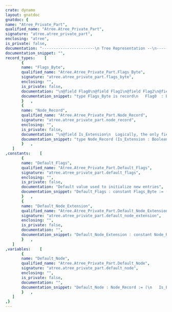 ```yaml
---
crate: dynamo
layout: gnatdoc
gnatdoc: {
name: "Atree_Private_Part",
qualified_name: "Atree.Atree_Private_Part",
signature: "atree.atree_private_part",
enclosing: "atree",
is_private: false,
documentation: "-----------------------\n Tree Representation --\n-----------------------",
documentation_snippet: "",
record_types:    [
       {
       name: "Flags_Byte",
       qualified_name: "Atree.Atree_Private_Part.Flags_Byte",
       signature: "atree.atree_private_part.flags_byte",
       enclosing: "",
       is_private: false,
       documentation: "\n@field Flag0\n@field Flag1\n@field Flag2\n@field Flag3\n@field Is_Ignored_Ghost_Node\n  Flag denothing whether the node is subject to pragma Ghost with\n  policy Ignore. The name of the flag should be Flag4, however this\n  requires changing the names of all remaining 300+ flags.\n@field Spare1\n@field Spare2\n@field Spare3",
       documentation_snippet: "type Flags_Byte is record\n   Flag0  : Boolean;\n   Flag1  : Boolean;\n   Flag2  : Boolean;\n   Flag3  : Boolean;\n   Is_Ignored_Ghost_Node : Boolean;\n   Spare1 : Boolean;\n   Spare2 : Boolean;\n   Spare3 : Boolean;\nend record;",
       }   ,
       {
       name: "Node_Record",
       qualified_name: "Atree.Atree_Private_Part.Node_Record",
       signature: "atree.atree_private_part.node_record",
       enclosing: "",
       is_private: false,
       documentation: "\n@field Is_Extension\n  Logically, the only field in the common part is the above\n  Is_Extension discriminant (a single bit). However, Gigi cannot\n  yet handle such a structure, so we fill out the common part of\n  the record with fields that are used in different ways for\n  normal nodes and node extensions.\n@field Pflag1\n  The Paren_Count field is represented using two boolean flags,\n  where Pflag1 is worth 1, and Pflag2 is worth 2. This is done\n  because we need to be easily able to reuse this field for\n  extra flags in the extended node case.\n@field Pflag2\n  The Paren_Count field is represented using two boolean flags,\n  where Pflag1 is worth 1, and Pflag2 is worth 2. This is done\n  because we need to be easily able to reuse this field for\n  extra flags in the extended node case.\n@field In_List\n  Flag used to indicate if node is a member of a list.\n  This field is considered private to the Atree package.\n@field Has_Aspects\n  Flag used to indicate that a node has aspect specifications that\n  are associated with the node. See Aspects package for details.\n@field Rewrite_Ins\n  Flag set by Mark_Rewrite_Insertion procedure.\n  This field is considered private to the Atree package.\n@field Analyzed\n  Flag to indicate the node has been analyzed (and expanded)\n@field Comes_From_Source\n  Flag to indicate that node comes from the source program (i.e.\n  was built by the parser or scanner, not the analyzer or expander).\n@field Error_Posted\n  Flag to indicate that an error message has been posted on the\n  node (to avoid duplicate flags on the same node)\n@field Flag4\n  Flags 4-18 for a normal node. Note that Flags 0-3 are stored\n  separately in the Flags array.\n  The above fields are used as follows in components 2-6 of an\n  extended node entry. Currently they are not used in component 7,\n  since for now we have all the flags we need, but of course they\n  can be used for additional flags when needed in component 7.\n    In_List           used as Flag19,Flag40,Flag129,Flag216,Flag287\n    Has_Aspects       used as Flag20,Flag41,Flag130,Flag217,Flag288\n    Rewrite_Ins       used as Flag21,Flag42,Flag131,Flag218,Flag289\n    Analyzed          used as Flag22,Flag43,Flag132,Flag219,Flag290\n    Comes_From_Source used as Flag23,Flag44,Flag133,Flag220,Flag291\n    Error_Posted      used as Flag24,Flag45,Flag134,Flag221,Flag292\n    Flag4             used as Flag25,Flag46,Flag135,Flag222,Flag293\n    Flag5             used as Flag26,Flag47,Flag136,Flag223,Flag294\n    Flag6             used as Flag27,Flag48,Flag137,Flag224,Flag295\n    Flag7             used as Flag28,Flag49,Flag138,Flag225,Flag296\n    Flag8             used as Flag29,Flag50,Flag139,Flag226,Flag297\n    Flag9             used as Flag30,Flag51,Flag140,Flag227,Flag298\n    Flag10            used as Flag31,Flag52,Flag141,Flag228,Flag299\n    Flag11            used as Flag32,Flag53,Flag142,Flag229,Flag300\n    Flag12            used as Flag33,Flag54,Flag143,Flag230,Flag301\n    Flag13            used as Flag34,Flag55,Flag144,Flag231,Flag302\n    Flag14            used as Flag35,Flag56,Flag145,Flag232,Flag303\n    Flag15            used as Flag36,Flag57,Flag146,Flag233,Flag304\n    Flag16            used as Flag37,Flag58,Flag147,Flag234,Flag305\n    Flag17            used as Flag38,Flag59,Flag148,Flag235,Flag306\n    Flag18            used as Flag39,Flag60,Flag149,Flag236,Flag307\n    Pflag1            used as Flag61,Flag62,Flag150,Flag237,Flag308\n    Pflag2            used as Flag63,Flag64,Flag151,Flag238,Flag309\n@field Flag5\n  Flags 4-18 for a normal node. Note that Flags 0-3 are stored\n  separately in the Flags array.\n  The above fields are used as follows in components 2-6 of an\n  extended node entry. Currently they are not used in component 7,\n  since for now we have all the flags we need, but of course they\n  can be used for additional flags when needed in component 7.\n    In_List           used as Flag19,Flag40,Flag129,Flag216,Flag287\n    Has_Aspects       used as Flag20,Flag41,Flag130,Flag217,Flag288\n    Rewrite_Ins       used as Flag21,Flag42,Flag131,Flag218,Flag289\n    Analyzed          used as Flag22,Flag43,Flag132,Flag219,Flag290\n    Comes_From_Source used as Flag23,Flag44,Flag133,Flag220,Flag291\n    Error_Posted      used as Flag24,Flag45,Flag134,Flag221,Flag292\n    Flag4             used as Flag25,Flag46,Flag135,Flag222,Flag293\n    Flag5             used as Flag26,Flag47,Flag136,Flag223,Flag294\n    Flag6             used as Flag27,Flag48,Flag137,Flag224,Flag295\n    Flag7             used as Flag28,Flag49,Flag138,Flag225,Flag296\n    Flag8             used as Flag29,Flag50,Flag139,Flag226,Flag297\n    Flag9             used as Flag30,Flag51,Flag140,Flag227,Flag298\n    Flag10            used as Flag31,Flag52,Flag141,Flag228,Flag299\n    Flag11            used as Flag32,Flag53,Flag142,Flag229,Flag300\n    Flag12            used as Flag33,Flag54,Flag143,Flag230,Flag301\n    Flag13            used as Flag34,Flag55,Flag144,Flag231,Flag302\n    Flag14            used as Flag35,Flag56,Flag145,Flag232,Flag303\n    Flag15            used as Flag36,Flag57,Flag146,Flag233,Flag304\n    Flag16            used as Flag37,Flag58,Flag147,Flag234,Flag305\n    Flag17            used as Flag38,Flag59,Flag148,Flag235,Flag306\n    Flag18            used as Flag39,Flag60,Flag149,Flag236,Flag307\n    Pflag1            used as Flag61,Flag62,Flag150,Flag237,Flag308\n    Pflag2            used as Flag63,Flag64,Flag151,Flag238,Flag309\n@field Flag6\n  Flags 4-18 for a normal node. Note that Flags 0-3 are stored\n  separately in the Flags array.\n  The above fields are used as follows in components 2-6 of an\n  extended node entry. Currently they are not used in component 7,\n  since for now we have all the flags we need, but of course they\n  can be used for additional flags when needed in component 7.\n    In_List           used as Flag19,Flag40,Flag129,Flag216,Flag287\n    Has_Aspects       used as Flag20,Flag41,Flag130,Flag217,Flag288\n    Rewrite_Ins       used as Flag21,Flag42,Flag131,Flag218,Flag289\n    Analyzed          used as Flag22,Flag43,Flag132,Flag219,Flag290\n    Comes_From_Source used as Flag23,Flag44,Flag133,Flag220,Flag291\n    Error_Posted      used as Flag24,Flag45,Flag134,Flag221,Flag292\n    Flag4             used as Flag25,Flag46,Flag135,Flag222,Flag293\n    Flag5             used as Flag26,Flag47,Flag136,Flag223,Flag294\n    Flag6             used as Flag27,Flag48,Flag137,Flag224,Flag295\n    Flag7             used as Flag28,Flag49,Flag138,Flag225,Flag296\n    Flag8             used as Flag29,Flag50,Flag139,Flag226,Flag297\n    Flag9             used as Flag30,Flag51,Flag140,Flag227,Flag298\n    Flag10            used as Flag31,Flag52,Flag141,Flag228,Flag299\n    Flag11            used as Flag32,Flag53,Flag142,Flag229,Flag300\n    Flag12            used as Flag33,Flag54,Flag143,Flag230,Flag301\n    Flag13            used as Flag34,Flag55,Flag144,Flag231,Flag302\n    Flag14            used as Flag35,Flag56,Flag145,Flag232,Flag303\n    Flag15            used as Flag36,Flag57,Flag146,Flag233,Flag304\n    Flag16            used as Flag37,Flag58,Flag147,Flag234,Flag305\n    Flag17            used as Flag38,Flag59,Flag148,Flag235,Flag306\n    Flag18            used as Flag39,Flag60,Flag149,Flag236,Flag307\n    Pflag1            used as Flag61,Flag62,Flag150,Flag237,Flag308\n    Pflag2            used as Flag63,Flag64,Flag151,Flag238,Flag309\n@field Flag7\n  Flags 4-18 for a normal node. Note that Flags 0-3 are stored\n  separately in the Flags array.\n  The above fields are used as follows in components 2-6 of an\n  extended node entry. Currently they are not used in component 7,\n  since for now we have all the flags we need, but of course they\n  can be used for additional flags when needed in component 7.\n    In_List           used as Flag19,Flag40,Flag129,Flag216,Flag287\n    Has_Aspects       used as Flag20,Flag41,Flag130,Flag217,Flag288\n    Rewrite_Ins       used as Flag21,Flag42,Flag131,Flag218,Flag289\n    Analyzed          used as Flag22,Flag43,Flag132,Flag219,Flag290\n    Comes_From_Source used as Flag23,Flag44,Flag133,Flag220,Flag291\n    Error_Posted      used as Flag24,Flag45,Flag134,Flag221,Flag292\n    Flag4             used as Flag25,Flag46,Flag135,Flag222,Flag293\n    Flag5             used as Flag26,Flag47,Flag136,Flag223,Flag294\n    Flag6             used as Flag27,Flag48,Flag137,Flag224,Flag295\n    Flag7             used as Flag28,Flag49,Flag138,Flag225,Flag296\n    Flag8             used as Flag29,Flag50,Flag139,Flag226,Flag297\n    Flag9             used as Flag30,Flag51,Flag140,Flag227,Flag298\n    Flag10            used as Flag31,Flag52,Flag141,Flag228,Flag299\n    Flag11            used as Flag32,Flag53,Flag142,Flag229,Flag300\n    Flag12            used as Flag33,Flag54,Flag143,Flag230,Flag301\n    Flag13            used as Flag34,Flag55,Flag144,Flag231,Flag302\n    Flag14            used as Flag35,Flag56,Flag145,Flag232,Flag303\n    Flag15            used as Flag36,Flag57,Flag146,Flag233,Flag304\n    Flag16            used as Flag37,Flag58,Flag147,Flag234,Flag305\n    Flag17            used as Flag38,Flag59,Flag148,Flag235,Flag306\n    Flag18            used as Flag39,Flag60,Flag149,Flag236,Flag307\n    Pflag1            used as Flag61,Flag62,Flag150,Flag237,Flag308\n    Pflag2            used as Flag63,Flag64,Flag151,Flag238,Flag309\n@field Flag8\n  Flags 4-18 for a normal node. Note that Flags 0-3 are stored\n  separately in the Flags array.\n  The above fields are used as follows in components 2-6 of an\n  extended node entry. Currently they are not used in component 7,\n  since for now we have all the flags we need, but of course they\n  can be used for additional flags when needed in component 7.\n    In_List           used as Flag19,Flag40,Flag129,Flag216,Flag287\n    Has_Aspects       used as Flag20,Flag41,Flag130,Flag217,Flag288\n    Rewrite_Ins       used as Flag21,Flag42,Flag131,Flag218,Flag289\n    Analyzed          used as Flag22,Flag43,Flag132,Flag219,Flag290\n    Comes_From_Source used as Flag23,Flag44,Flag133,Flag220,Flag291\n    Error_Posted      used as Flag24,Flag45,Flag134,Flag221,Flag292\n    Flag4             used as Flag25,Flag46,Flag135,Flag222,Flag293\n    Flag5             used as Flag26,Flag47,Flag136,Flag223,Flag294\n    Flag6             used as Flag27,Flag48,Flag137,Flag224,Flag295\n    Flag7             used as Flag28,Flag49,Flag138,Flag225,Flag296\n    Flag8             used as Flag29,Flag50,Flag139,Flag226,Flag297\n    Flag9             used as Flag30,Flag51,Flag140,Flag227,Flag298\n    Flag10            used as Flag31,Flag52,Flag141,Flag228,Flag299\n    Flag11            used as Flag32,Flag53,Flag142,Flag229,Flag300\n    Flag12            used as Flag33,Flag54,Flag143,Flag230,Flag301\n    Flag13            used as Flag34,Flag55,Flag144,Flag231,Flag302\n    Flag14            used as Flag35,Flag56,Flag145,Flag232,Flag303\n    Flag15            used as Flag36,Flag57,Flag146,Flag233,Flag304\n    Flag16            used as Flag37,Flag58,Flag147,Flag234,Flag305\n    Flag17            used as Flag38,Flag59,Flag148,Flag235,Flag306\n    Flag18            used as Flag39,Flag60,Flag149,Flag236,Flag307\n    Pflag1            used as Flag61,Flag62,Flag150,Flag237,Flag308\n    Pflag2            used as Flag63,Flag64,Flag151,Flag238,Flag309\n@field Flag9\n  Flags 4-18 for a normal node. Note that Flags 0-3 are stored\n  separately in the Flags array.\n  The above fields are used as follows in components 2-6 of an\n  extended node entry. Currently they are not used in component 7,\n  since for now we have all the flags we need, but of course they\n  can be used for additional flags when needed in component 7.\n    In_List           used as Flag19,Flag40,Flag129,Flag216,Flag287\n    Has_Aspects       used as Flag20,Flag41,Flag130,Flag217,Flag288\n    Rewrite_Ins       used as Flag21,Flag42,Flag131,Flag218,Flag289\n    Analyzed          used as Flag22,Flag43,Flag132,Flag219,Flag290\n    Comes_From_Source used as Flag23,Flag44,Flag133,Flag220,Flag291\n    Error_Posted      used as Flag24,Flag45,Flag134,Flag221,Flag292\n    Flag4             used as Flag25,Flag46,Flag135,Flag222,Flag293\n    Flag5             used as Flag26,Flag47,Flag136,Flag223,Flag294\n    Flag6             used as Flag27,Flag48,Flag137,Flag224,Flag295\n    Flag7             used as Flag28,Flag49,Flag138,Flag225,Flag296\n    Flag8             used as Flag29,Flag50,Flag139,Flag226,Flag297\n    Flag9             used as Flag30,Flag51,Flag140,Flag227,Flag298\n    Flag10            used as Flag31,Flag52,Flag141,Flag228,Flag299\n    Flag11            used as Flag32,Flag53,Flag142,Flag229,Flag300\n    Flag12            used as Flag33,Flag54,Flag143,Flag230,Flag301\n    Flag13            used as Flag34,Flag55,Flag144,Flag231,Flag302\n    Flag14            used as Flag35,Flag56,Flag145,Flag232,Flag303\n    Flag15            used as Flag36,Flag57,Flag146,Flag233,Flag304\n    Flag16            used as Flag37,Flag58,Flag147,Flag234,Flag305\n    Flag17            used as Flag38,Flag59,Flag148,Flag235,Flag306\n    Flag18            used as Flag39,Flag60,Flag149,Flag236,Flag307\n    Pflag1            used as Flag61,Flag62,Flag150,Flag237,Flag308\n    Pflag2            used as Flag63,Flag64,Flag151,Flag238,Flag309\n@field Flag10\n  Flags 4-18 for a normal node. Note that Flags 0-3 are stored\n  separately in the Flags array.\n  The above fields are used as follows in components 2-6 of an\n  extended node entry. Currently they are not used in component 7,\n  since for now we have all the flags we need, but of course they\n  can be used for additional flags when needed in component 7.\n    In_List           used as Flag19,Flag40,Flag129,Flag216,Flag287\n    Has_Aspects       used as Flag20,Flag41,Flag130,Flag217,Flag288\n    Rewrite_Ins       used as Flag21,Flag42,Flag131,Flag218,Flag289\n    Analyzed          used as Flag22,Flag43,Flag132,Flag219,Flag290\n    Comes_From_Source used as Flag23,Flag44,Flag133,Flag220,Flag291\n    Error_Posted      used as Flag24,Flag45,Flag134,Flag221,Flag292\n    Flag4             used as Flag25,Flag46,Flag135,Flag222,Flag293\n    Flag5             used as Flag26,Flag47,Flag136,Flag223,Flag294\n    Flag6             used as Flag27,Flag48,Flag137,Flag224,Flag295\n    Flag7             used as Flag28,Flag49,Flag138,Flag225,Flag296\n    Flag8             used as Flag29,Flag50,Flag139,Flag226,Flag297\n    Flag9             used as Flag30,Flag51,Flag140,Flag227,Flag298\n    Flag10            used as Flag31,Flag52,Flag141,Flag228,Flag299\n    Flag11            used as Flag32,Flag53,Flag142,Flag229,Flag300\n    Flag12            used as Flag33,Flag54,Flag143,Flag230,Flag301\n    Flag13            used as Flag34,Flag55,Flag144,Flag231,Flag302\n    Flag14            used as Flag35,Flag56,Flag145,Flag232,Flag303\n    Flag15            used as Flag36,Flag57,Flag146,Flag233,Flag304\n    Flag16            used as Flag37,Flag58,Flag147,Flag234,Flag305\n    Flag17            used as Flag38,Flag59,Flag148,Flag235,Flag306\n    Flag18            used as Flag39,Flag60,Flag149,Flag236,Flag307\n    Pflag1            used as Flag61,Flag62,Flag150,Flag237,Flag308\n    Pflag2            used as Flag63,Flag64,Flag151,Flag238,Flag309\n@field Flag11\n  Flags 4-18 for a normal node. Note that Flags 0-3 are stored\n  separately in the Flags array.\n  The above fields are used as follows in components 2-6 of an\n  extended node entry. Currently they are not used in component 7,\n  since for now we have all the flags we need, but of course they\n  can be used for additional flags when needed in component 7.\n    In_List           used as Flag19,Flag40,Flag129,Flag216,Flag287\n    Has_Aspects       used as Flag20,Flag41,Flag130,Flag217,Flag288\n    Rewrite_Ins       used as Flag21,Flag42,Flag131,Flag218,Flag289\n    Analyzed          used as Flag22,Flag43,Flag132,Flag219,Flag290\n    Comes_From_Source used as Flag23,Flag44,Flag133,Flag220,Flag291\n    Error_Posted      used as Flag24,Flag45,Flag134,Flag221,Flag292\n    Flag4             used as Flag25,Flag46,Flag135,Flag222,Flag293\n    Flag5             used as Flag26,Flag47,Flag136,Flag223,Flag294\n    Flag6             used as Flag27,Flag48,Flag137,Flag224,Flag295\n    Flag7             used as Flag28,Flag49,Flag138,Flag225,Flag296\n    Flag8             used as Flag29,Flag50,Flag139,Flag226,Flag297\n    Flag9             used as Flag30,Flag51,Flag140,Flag227,Flag298\n    Flag10            used as Flag31,Flag52,Flag141,Flag228,Flag299\n    Flag11            used as Flag32,Flag53,Flag142,Flag229,Flag300\n    Flag12            used as Flag33,Flag54,Flag143,Flag230,Flag301\n    Flag13            used as Flag34,Flag55,Flag144,Flag231,Flag302\n    Flag14            used as Flag35,Flag56,Flag145,Flag232,Flag303\n    Flag15            used as Flag36,Flag57,Flag146,Flag233,Flag304\n    Flag16            used as Flag37,Flag58,Flag147,Flag234,Flag305\n    Flag17            used as Flag38,Flag59,Flag148,Flag235,Flag306\n    Flag18            used as Flag39,Flag60,Flag149,Flag236,Flag307\n    Pflag1            used as Flag61,Flag62,Flag150,Flag237,Flag308\n    Pflag2            used as Flag63,Flag64,Flag151,Flag238,Flag309\n@field Flag12\n  Flags 4-18 for a normal node. Note that Flags 0-3 are stored\n  separately in the Flags array.\n  The above fields are used as follows in components 2-6 of an\n  extended node entry. Currently they are not used in component 7,\n  since for now we have all the flags we need, but of course they\n  can be used for additional flags when needed in component 7.\n    In_List           used as Flag19,Flag40,Flag129,Flag216,Flag287\n    Has_Aspects       used as Flag20,Flag41,Flag130,Flag217,Flag288\n    Rewrite_Ins       used as Flag21,Flag42,Flag131,Flag218,Flag289\n    Analyzed          used as Flag22,Flag43,Flag132,Flag219,Flag290\n    Comes_From_Source used as Flag23,Flag44,Flag133,Flag220,Flag291\n    Error_Posted      used as Flag24,Flag45,Flag134,Flag221,Flag292\n    Flag4             used as Flag25,Flag46,Flag135,Flag222,Flag293\n    Flag5             used as Flag26,Flag47,Flag136,Flag223,Flag294\n    Flag6             used as Flag27,Flag48,Flag137,Flag224,Flag295\n    Flag7             used as Flag28,Flag49,Flag138,Flag225,Flag296\n    Flag8             used as Flag29,Flag50,Flag139,Flag226,Flag297\n    Flag9             used as Flag30,Flag51,Flag140,Flag227,Flag298\n    Flag10            used as Flag31,Flag52,Flag141,Flag228,Flag299\n    Flag11            used as Flag32,Flag53,Flag142,Flag229,Flag300\n    Flag12            used as Flag33,Flag54,Flag143,Flag230,Flag301\n    Flag13            used as Flag34,Flag55,Flag144,Flag231,Flag302\n    Flag14            used as Flag35,Flag56,Flag145,Flag232,Flag303\n    Flag15            used as Flag36,Flag57,Flag146,Flag233,Flag304\n    Flag16            used as Flag37,Flag58,Flag147,Flag234,Flag305\n    Flag17            used as Flag38,Flag59,Flag148,Flag235,Flag306\n    Flag18            used as Flag39,Flag60,Flag149,Flag236,Flag307\n    Pflag1            used as Flag61,Flag62,Flag150,Flag237,Flag308\n    Pflag2            used as Flag63,Flag64,Flag151,Flag238,Flag309\n@field Flag13\n  Flags 4-18 for a normal node. Note that Flags 0-3 are stored\n  separately in the Flags array.\n  The above fields are used as follows in components 2-6 of an\n  extended node entry. Currently they are not used in component 7,\n  since for now we have all the flags we need, but of course they\n  can be used for additional flags when needed in component 7.\n    In_List           used as Flag19,Flag40,Flag129,Flag216,Flag287\n    Has_Aspects       used as Flag20,Flag41,Flag130,Flag217,Flag288\n    Rewrite_Ins       used as Flag21,Flag42,Flag131,Flag218,Flag289\n    Analyzed          used as Flag22,Flag43,Flag132,Flag219,Flag290\n    Comes_From_Source used as Flag23,Flag44,Flag133,Flag220,Flag291\n    Error_Posted      used as Flag24,Flag45,Flag134,Flag221,Flag292\n    Flag4             used as Flag25,Flag46,Flag135,Flag222,Flag293\n    Flag5             used as Flag26,Flag47,Flag136,Flag223,Flag294\n    Flag6             used as Flag27,Flag48,Flag137,Flag224,Flag295\n    Flag7             used as Flag28,Flag49,Flag138,Flag225,Flag296\n    Flag8             used as Flag29,Flag50,Flag139,Flag226,Flag297\n    Flag9             used as Flag30,Flag51,Flag140,Flag227,Flag298\n    Flag10            used as Flag31,Flag52,Flag141,Flag228,Flag299\n    Flag11            used as Flag32,Flag53,Flag142,Flag229,Flag300\n    Flag12            used as Flag33,Flag54,Flag143,Flag230,Flag301\n    Flag13            used as Flag34,Flag55,Flag144,Flag231,Flag302\n    Flag14            used as Flag35,Flag56,Flag145,Flag232,Flag303\n    Flag15            used as Flag36,Flag57,Flag146,Flag233,Flag304\n    Flag16            used as Flag37,Flag58,Flag147,Flag234,Flag305\n    Flag17            used as Flag38,Flag59,Flag148,Flag235,Flag306\n    Flag18            used as Flag39,Flag60,Flag149,Flag236,Flag307\n    Pflag1            used as Flag61,Flag62,Flag150,Flag237,Flag308\n    Pflag2            used as Flag63,Flag64,Flag151,Flag238,Flag309\n@field Flag14\n  Flags 4-18 for a normal node. Note that Flags 0-3 are stored\n  separately in the Flags array.\n  The above fields are used as follows in components 2-6 of an\n  extended node entry. Currently they are not used in component 7,\n  since for now we have all the flags we need, but of course they\n  can be used for additional flags when needed in component 7.\n    In_List           used as Flag19,Flag40,Flag129,Flag216,Flag287\n    Has_Aspects       used as Flag20,Flag41,Flag130,Flag217,Flag288\n    Rewrite_Ins       used as Flag21,Flag42,Flag131,Flag218,Flag289\n    Analyzed          used as Flag22,Flag43,Flag132,Flag219,Flag290\n    Comes_From_Source used as Flag23,Flag44,Flag133,Flag220,Flag291\n    Error_Posted      used as Flag24,Flag45,Flag134,Flag221,Flag292\n    Flag4             used as Flag25,Flag46,Flag135,Flag222,Flag293\n    Flag5             used as Flag26,Flag47,Flag136,Flag223,Flag294\n    Flag6             used as Flag27,Flag48,Flag137,Flag224,Flag295\n    Flag7             used as Flag28,Flag49,Flag138,Flag225,Flag296\n    Flag8             used as Flag29,Flag50,Flag139,Flag226,Flag297\n    Flag9             used as Flag30,Flag51,Flag140,Flag227,Flag298\n    Flag10            used as Flag31,Flag52,Flag141,Flag228,Flag299\n    Flag11            used as Flag32,Flag53,Flag142,Flag229,Flag300\n    Flag12            used as Flag33,Flag54,Flag143,Flag230,Flag301\n    Flag13            used as Flag34,Flag55,Flag144,Flag231,Flag302\n    Flag14            used as Flag35,Flag56,Flag145,Flag232,Flag303\n    Flag15            used as Flag36,Flag57,Flag146,Flag233,Flag304\n    Flag16            used as Flag37,Flag58,Flag147,Flag234,Flag305\n    Flag17            used as Flag38,Flag59,Flag148,Flag235,Flag306\n    Flag18            used as Flag39,Flag60,Flag149,Flag236,Flag307\n    Pflag1            used as Flag61,Flag62,Flag150,Flag237,Flag308\n    Pflag2            used as Flag63,Flag64,Flag151,Flag238,Flag309\n@field Flag15\n  Flags 4-18 for a normal node. Note that Flags 0-3 are stored\n  separately in the Flags array.\n  The above fields are used as follows in components 2-6 of an\n  extended node entry. Currently they are not used in component 7,\n  since for now we have all the flags we need, but of course they\n  can be used for additional flags when needed in component 7.\n    In_List           used as Flag19,Flag40,Flag129,Flag216,Flag287\n    Has_Aspects       used as Flag20,Flag41,Flag130,Flag217,Flag288\n    Rewrite_Ins       used as Flag21,Flag42,Flag131,Flag218,Flag289\n    Analyzed          used as Flag22,Flag43,Flag132,Flag219,Flag290\n    Comes_From_Source used as Flag23,Flag44,Flag133,Flag220,Flag291\n    Error_Posted      used as Flag24,Flag45,Flag134,Flag221,Flag292\n    Flag4             used as Flag25,Flag46,Flag135,Flag222,Flag293\n    Flag5             used as Flag26,Flag47,Flag136,Flag223,Flag294\n    Flag6             used as Flag27,Flag48,Flag137,Flag224,Flag295\n    Flag7             used as Flag28,Flag49,Flag138,Flag225,Flag296\n    Flag8             used as Flag29,Flag50,Flag139,Flag226,Flag297\n    Flag9             used as Flag30,Flag51,Flag140,Flag227,Flag298\n    Flag10            used as Flag31,Flag52,Flag141,Flag228,Flag299\n    Flag11            used as Flag32,Flag53,Flag142,Flag229,Flag300\n    Flag12            used as Flag33,Flag54,Flag143,Flag230,Flag301\n    Flag13            used as Flag34,Flag55,Flag144,Flag231,Flag302\n    Flag14            used as Flag35,Flag56,Flag145,Flag232,Flag303\n    Flag15            used as Flag36,Flag57,Flag146,Flag233,Flag304\n    Flag16            used as Flag37,Flag58,Flag147,Flag234,Flag305\n    Flag17            used as Flag38,Flag59,Flag148,Flag235,Flag306\n    Flag18            used as Flag39,Flag60,Flag149,Flag236,Flag307\n    Pflag1            used as Flag61,Flag62,Flag150,Flag237,Flag308\n    Pflag2            used as Flag63,Flag64,Flag151,Flag238,Flag309\n@field Flag16\n  Flags 4-18 for a normal node. Note that Flags 0-3 are stored\n  separately in the Flags array.\n  The above fields are used as follows in components 2-6 of an\n  extended node entry. Currently they are not used in component 7,\n  since for now we have all the flags we need, but of course they\n  can be used for additional flags when needed in component 7.\n    In_List           used as Flag19,Flag40,Flag129,Flag216,Flag287\n    Has_Aspects       used as Flag20,Flag41,Flag130,Flag217,Flag288\n    Rewrite_Ins       used as Flag21,Flag42,Flag131,Flag218,Flag289\n    Analyzed          used as Flag22,Flag43,Flag132,Flag219,Flag290\n    Comes_From_Source used as Flag23,Flag44,Flag133,Flag220,Flag291\n    Error_Posted      used as Flag24,Flag45,Flag134,Flag221,Flag292\n    Flag4             used as Flag25,Flag46,Flag135,Flag222,Flag293\n    Flag5             used as Flag26,Flag47,Flag136,Flag223,Flag294\n    Flag6             used as Flag27,Flag48,Flag137,Flag224,Flag295\n    Flag7             used as Flag28,Flag49,Flag138,Flag225,Flag296\n    Flag8             used as Flag29,Flag50,Flag139,Flag226,Flag297\n    Flag9             used as Flag30,Flag51,Flag140,Flag227,Flag298\n    Flag10            used as Flag31,Flag52,Flag141,Flag228,Flag299\n    Flag11            used as Flag32,Flag53,Flag142,Flag229,Flag300\n    Flag12            used as Flag33,Flag54,Flag143,Flag230,Flag301\n    Flag13            used as Flag34,Flag55,Flag144,Flag231,Flag302\n    Flag14            used as Flag35,Flag56,Flag145,Flag232,Flag303\n    Flag15            used as Flag36,Flag57,Flag146,Flag233,Flag304\n    Flag16            used as Flag37,Flag58,Flag147,Flag234,Flag305\n    Flag17            used as Flag38,Flag59,Flag148,Flag235,Flag306\n    Flag18            used as Flag39,Flag60,Flag149,Flag236,Flag307\n    Pflag1            used as Flag61,Flag62,Flag150,Flag237,Flag308\n    Pflag2            used as Flag63,Flag64,Flag151,Flag238,Flag309\n@field Flag17\n  Flags 4-18 for a normal node. Note that Flags 0-3 are stored\n  separately in the Flags array.\n  The above fields are used as follows in components 2-6 of an\n  extended node entry. Currently they are not used in component 7,\n  since for now we have all the flags we need, but of course they\n  can be used for additional flags when needed in component 7.\n    In_List           used as Flag19,Flag40,Flag129,Flag216,Flag287\n    Has_Aspects       used as Flag20,Flag41,Flag130,Flag217,Flag288\n    Rewrite_Ins       used as Flag21,Flag42,Flag131,Flag218,Flag289\n    Analyzed          used as Flag22,Flag43,Flag132,Flag219,Flag290\n    Comes_From_Source used as Flag23,Flag44,Flag133,Flag220,Flag291\n    Error_Posted      used as Flag24,Flag45,Flag134,Flag221,Flag292\n    Flag4             used as Flag25,Flag46,Flag135,Flag222,Flag293\n    Flag5             used as Flag26,Flag47,Flag136,Flag223,Flag294\n    Flag6             used as Flag27,Flag48,Flag137,Flag224,Flag295\n    Flag7             used as Flag28,Flag49,Flag138,Flag225,Flag296\n    Flag8             used as Flag29,Flag50,Flag139,Flag226,Flag297\n    Flag9             used as Flag30,Flag51,Flag140,Flag227,Flag298\n    Flag10            used as Flag31,Flag52,Flag141,Flag228,Flag299\n    Flag11            used as Flag32,Flag53,Flag142,Flag229,Flag300\n    Flag12            used as Flag33,Flag54,Flag143,Flag230,Flag301\n    Flag13            used as Flag34,Flag55,Flag144,Flag231,Flag302\n    Flag14            used as Flag35,Flag56,Flag145,Flag232,Flag303\n    Flag15            used as Flag36,Flag57,Flag146,Flag233,Flag304\n    Flag16            used as Flag37,Flag58,Flag147,Flag234,Flag305\n    Flag17            used as Flag38,Flag59,Flag148,Flag235,Flag306\n    Flag18            used as Flag39,Flag60,Flag149,Flag236,Flag307\n    Pflag1            used as Flag61,Flag62,Flag150,Flag237,Flag308\n    Pflag2            used as Flag63,Flag64,Flag151,Flag238,Flag309\n@field Flag18\n  Flags 4-18 for a normal node. Note that Flags 0-3 are stored\n  separately in the Flags array.\n  The above fields are used as follows in components 2-6 of an\n  extended node entry. Currently they are not used in component 7,\n  since for now we have all the flags we need, but of course they\n  can be used for additional flags when needed in component 7.\n    In_List           used as Flag19,Flag40,Flag129,Flag216,Flag287\n    Has_Aspects       used as Flag20,Flag41,Flag130,Flag217,Flag288\n    Rewrite_Ins       used as Flag21,Flag42,Flag131,Flag218,Flag289\n    Analyzed          used as Flag22,Flag43,Flag132,Flag219,Flag290\n    Comes_From_Source used as Flag23,Flag44,Flag133,Flag220,Flag291\n    Error_Posted      used as Flag24,Flag45,Flag134,Flag221,Flag292\n    Flag4             used as Flag25,Flag46,Flag135,Flag222,Flag293\n    Flag5             used as Flag26,Flag47,Flag136,Flag223,Flag294\n    Flag6             used as Flag27,Flag48,Flag137,Flag224,Flag295\n    Flag7             used as Flag28,Flag49,Flag138,Flag225,Flag296\n    Flag8             used as Flag29,Flag50,Flag139,Flag226,Flag297\n    Flag9             used as Flag30,Flag51,Flag140,Flag227,Flag298\n    Flag10            used as Flag31,Flag52,Flag141,Flag228,Flag299\n    Flag11            used as Flag32,Flag53,Flag142,Flag229,Flag300\n    Flag12            used as Flag33,Flag54,Flag143,Flag230,Flag301\n    Flag13            used as Flag34,Flag55,Flag144,Flag231,Flag302\n    Flag14            used as Flag35,Flag56,Flag145,Flag232,Flag303\n    Flag15            used as Flag36,Flag57,Flag146,Flag233,Flag304\n    Flag16            used as Flag37,Flag58,Flag147,Flag234,Flag305\n    Flag17            used as Flag38,Flag59,Flag148,Flag235,Flag306\n    Flag18            used as Flag39,Flag60,Flag149,Flag236,Flag307\n    Pflag1            used as Flag61,Flag62,Flag150,Flag237,Flag308\n    Pflag2            used as Flag63,Flag64,Flag151,Flag238,Flag309\n@field Nkind\n  For a non-extended node, or the initial section of an extended\n  node, this field holds the Node_Kind value. For an extended node,\n  The Nkind field is used as follows:\n  \n     Second entry:  holds the Ekind field of the entity\n     Third entry:   holds 8 additional flags (Flag65-Flag72)\n     Fourth entry:  holds 8 additional flags (Flag239-246)\n     Fifth entry:   holds 8 additional flags (Flag247-254)\n     Sixth entry:   holds 8 additional flags (Flag310-317)\n     Seventh entry: currently unused\n  Now finally (on an 32-bit boundary) comes the variant part\n@field Sloc\n  Source location for this node\n@field Link\n  This field is used either as the Parent pointer (if In_List\n  is False), or to point to the list header (if In_List is\n  True). This field is considered private and can be modified\n  only by Atree or by Nlists.\n@field Field1\n  Five general use fields, which can contain Node_Id, List_Id,\n  Elist_Id, String_Id, or Name_Id values depending on the\n  values in Nkind and (for extended nodes), in Ekind. See\n  packages Sinfo and Einfo for details of their use.\n  Extension (second component) of extended node\n@field Field2\n  Five general use fields, which can contain Node_Id, List_Id,\n  Elist_Id, String_Id, or Name_Id values depending on the\n  values in Nkind and (for extended nodes), in Ekind. See\n  packages Sinfo and Einfo for details of their use.\n  Extension (second component) of extended node\n@field Field3\n  Five general use fields, which can contain Node_Id, List_Id,\n  Elist_Id, String_Id, or Name_Id values depending on the\n  values in Nkind and (for extended nodes), in Ekind. See\n  packages Sinfo and Einfo for details of their use.\n  Extension (second component) of extended node\n@field Field4\n  Five general use fields, which can contain Node_Id, List_Id,\n  Elist_Id, String_Id, or Name_Id values depending on the\n  values in Nkind and (for extended nodes), in Ekind. See\n  packages Sinfo and Einfo for details of their use.\n  Extension (second component) of extended node\n@field Field5\n  Five general use fields, which can contain Node_Id, List_Id,\n  Elist_Id, String_Id, or Name_Id values depending on the\n  values in Nkind and (for extended nodes), in Ekind. See\n  packages Sinfo and Einfo for details of their use.\n  Extension (second component) of extended node\n@field Field6\n@field Field7\n@field Field8\n@field Field9\n@field Field10\n@field Field11\n@field Field12",
       documentation_snippet: "type Node_Record (Is_Extension : Boolean := False) is record\n   Pflag1, Pflag2 : Boolean;\n   In_List : Boolean;\n   Has_Aspects : Boolean;\n   Rewrite_Ins : Boolean;\n   Analyzed : Boolean;\n   Comes_From_Source : Boolean;\n   Error_Posted : Boolean;\n   Flag4  : Boolean;\n   Flag5  : Boolean;\n   Flag6  : Boolean;\n   Flag7  : Boolean;\n   Flag8  : Boolean;\n   Flag9  : Boolean;\n   Flag10 : Boolean;\n   Flag11 : Boolean;\n   Flag12 : Boolean;\n   Flag13 : Boolean;\n   Flag14 : Boolean;\n   Flag15 : Boolean;\n   Flag16 : Boolean;\n   Flag17 : Boolean;\n   Flag18 : Boolean;\n   Nkind : Node_Kind;\n   case Is_Extension is\n      when False =>\n         Sloc : Source_Ptr;\n         Link : Union_Id;\n         Field1 : Union_Id;\n         Field2 : Union_Id;\n         Field3 : Union_Id;\n         Field4 : Union_Id;\n         Field5 : Union_Id;\n      when True =>\n         Field6  : Union_Id;\n         Field7  : Union_Id;\n         Field8  : Union_Id;\n         Field9  : Union_Id;\n         Field10 : Union_Id;\n         Field11 : Union_Id;\n         Field12 : Union_Id;\n   end case;\nend record;",
       }   ,
   ]
,constants:    [
       {
       name: "Default_Flags",
       qualified_name: "Atree.Atree_Private_Part.Default_Flags",
       signature: "atree.atree_private_part.default_flags",
       enclosing: "",
       is_private: false,
       documentation: "Default value used to initialize new entries",
       documentation_snippet: "Default_Flags : constant Flags_Byte := (others => False);",
       }   ,
       {
       name: "Default_Node_Extension",
       qualified_name: "Atree.Atree_Private_Part.Default_Node_Extension",
       signature: "atree.atree_private_part.default_node_extension",
       enclosing: "",
       is_private: false,
       documentation: "",
       documentation_snippet: "Default_Node_Extension : constant Node_Record := (\n   Is_Extension      => True,\n   Pflag1            => False,\n   Pflag2            => False,\n   In_List           => False,\n   Has_Aspects       => False,\n   Rewrite_Ins       => False,\n   Analyzed          => False,\n   Comes_From_Source => False,\n   Error_Posted      => False,\n   Flag4             => False,\n   Flag5             => False,\n   Flag6             => False,\n   Flag7             => False,\n   Flag8             => False,\n   Flag9             => False,\n   Flag10            => False,\n   Flag11            => False,\n   Flag12            => False,\n   Flag13            => False,\n   Flag14            => False,\n   Flag15            => False,\n   Flag16            => False,\n   Flag17            => False,\n   Flag18            => False,\n   Nkind             => E_To_N (E_Void),\n   Field6            => Empty_List_Or_Node,\n   Field7            => Empty_List_Or_Node,\n   Field8            => Empty_List_Or_Node,\n   Field9            => Empty_List_Or_Node,\n   Field10           => Empty_List_Or_Node,\n   Field11           => Empty_List_Or_Node,\n   Field12           => Empty_List_Or_Node);",
       }   ,
   ]
,variables:    [
       {
       name: "Default_Node",
       qualified_name: "Atree.Atree_Private_Part.Default_Node",
       signature: "atree.atree_private_part.default_node",
       enclosing: "",
       is_private: false,
       documentation: "",
       documentation_snippet: "Default_Node : Node_Record := (\n   Is_Extension      => False,\n   Pflag1            => False,\n   Pflag2            => False,\n   In_List           => False,\n   Has_Aspects       => False,\n   Rewrite_Ins       => False,\n   Analyzed          => False,\n   Comes_From_Source => False,\n   Error_Posted      => False,\n   Flag4             => False,\n   Flag5             => False,\n   Flag6             => False,\n   Flag7             => False,\n   Flag8             => False,\n   Flag9             => False,\n   Flag10            => False,\n   Flag11            => False,\n   Flag12            => False,\n   Flag13            => False,\n   Flag14            => False,\n   Flag15            => False,\n   Flag16            => False,\n   Flag17            => False,\n   Flag18            => False,\n   Nkind             => N_Unused_At_Start,\n   Sloc              => No_Location,\n   Link              => Empty_List_Or_Node,\n   Field1            => Empty_List_Or_Node,\n   Field2            => Empty_List_Or_Node,\n   Field3            => Empty_List_Or_Node,\n   Field4            => Empty_List_Or_Node,\n   Field5            => Empty_List_Or_Node);",
       }   ,
   ]
,}
---
```

